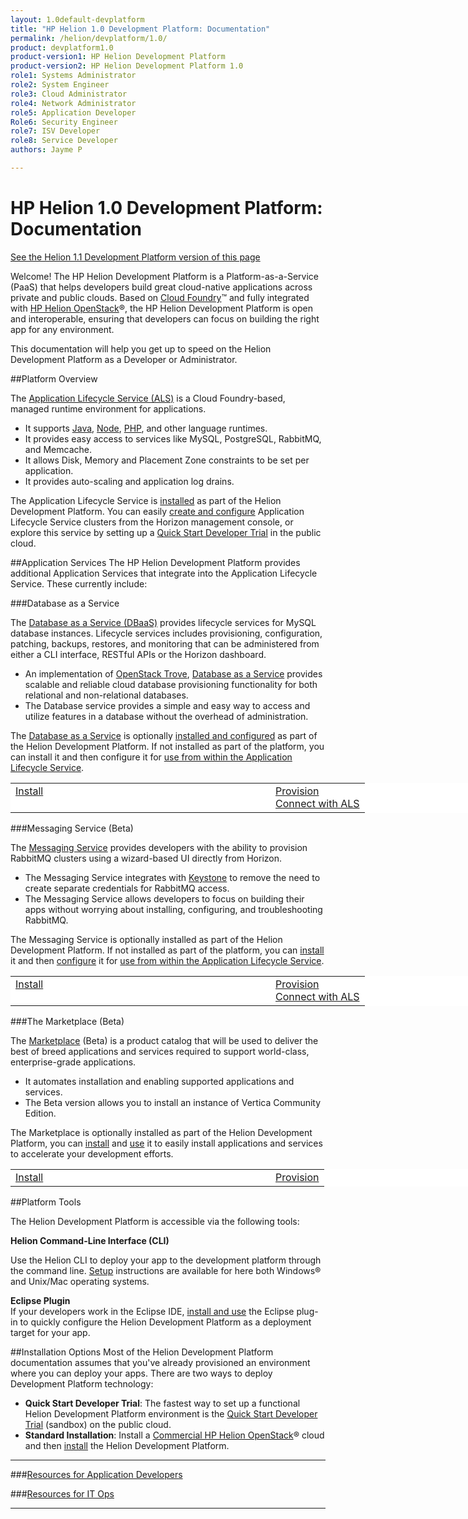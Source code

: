 ```yaml
---
layout: 1.0default-devplatform
title: "HP Helion 1.0 Development Platform: Documentation"
permalink: /helion/devplatform/1.0/
product: devplatform1.0
product-version1: HP Helion Development Platform
product-version2: HP Helion Development Platform 1.0
role1: Systems Administrator 
role2: System Engineer
role3: Cloud Administrator
role4: Network Administrator
role5: Application Developer
Role6: Security Engineer
role7: ISV Developer 
role8: Service Developer
authors: Jayme P

---
```

<!--PUBLISHED-->

# HP Helion 1.0 Development Platform: Documentation
[See the Helion 1.1 Development Platform version of this page](/helion/devplatform/1.1/)

Welcome! The HP Helion Development Platform is a Platform-as-a-Service (PaaS) that helps developers build great cloud-native applications across private and public clouds.  Based on [Cloud Foundry](http://cloudfoundry.org/index.html)&#8482; and fully integrated with [HP Helion OpenStack](/helion/openstack/1.0/)&#174;, the HP Helion Development Platform is open and interoperable, ensuring that developers can focus on building the right app for any environment.

This documentation will help you get up to speed on the  Helion Development Platform as a Developer or Administrator.

##Platform Overview

The [Application Lifecycle Service (ALS)](/als/v1/) is a Cloud Foundry-based, managed runtime environment for applications. 

- It supports [Java](/helion/devplatform/appdev/#java), [Node](/helion/devplatform/appdev/#node), [PHP](/helion/devplatform/appdev/#PHP), and other language runtimes.
- It provides easy access to services like MySQL, PostgreSQL, RabbitMQ, and Memcache.
- It allows Disk, Memory and Placement Zone constraints to be set per application.
- It provides auto-scaling and application log drains.
 
The Application Lifecycle Service is [installed](/helion/devplatform/install/#install-als) as part of the Helion Development Platform. You can easily [create and configure](/als/v1/admin/#wizard-based-cluster-creation) Application Lifecycle Service clusters from the Horizon management console, or explore this service by setting up a [Quick Start Developer Trial](/helion/devplatform/ALS-developer-trial-quick-start/) in the public cloud.

##Application Services
The HP Helion Development Platform provides additional Application Services that integrate into the Application Lifecycle Service. These currently include:

###Database as a Service  

The [Database as a Service (DBaaS)](/helion/devplatform/databaseservice/) provides lifecycle services for MySQL database instances. Lifecycle services includes provisioning, configuration, patching, backups, restores, and monitoring that can be administered from either a CLI interface, RESTful APIs or the Horizon dashboard. 

- An implementation of [OpenStack Trove](https://wiki.openstack.org/wiki/Trove), [Database as a Service](/helion/devplatform/databaseservice/) provides scalable and reliable cloud database provisioning functionality for both relational and non-relational databases.  
- The Database service provides a simple and easy way to access and utilize features in a database without the overhead of administration.  

The [Database as a Service](/helion/devplatform/connectdatabase/) is optionally [installed and configured](/helion/devplatform/install/#install-database) as part of the Helion Development Platform. If not installed as part of the platform, you can install it and then configure it for [use from within the Application Lifecycle Service](/helion/devplatform/connectdatabase/).

<table style="vertical-align: top; width: 800px; background-color: white; border: 0px;">
<tr style="border: 0px;vertical-align: top;"><td style="border: 0px; width: 400px;"><a href="http://docs.hpcloud.com/helion/devplatform/install/#install-database">Install</a><br /></td><td style="border: 0px; align: right;"><a href="http://docs.hpcloud.com/helion/devplatform/databaseservice/">Provision</a><br /><a href="http://docs.hpcloud.com/helion/devplatform/connectdatabase/">Connect with ALS</a></td></tr>
</table>
###Messaging Service (Beta)

The [Messaging Service](/helion/devplatform/messageservice/)  provides developers with the ability to provision RabbitMQ clusters using a wizard-based UI directly from Horizon.

- The Messaging Service integrates with [Keystone](/helion/openstack/services/identity/overview/) to remove the need to create separate credentials for RabbitMQ access. 
- The Messaging Service allows developers to focus on building their apps without worrying about installing, configuring, and troubleshooting RabbitMQ.

The Messaging Service is optionally installed as part of the Helion Development Platform. If not installed as part of the platform, you can [install](/helion/devplatform/install/#install-messaging) it and then [configure](/helion/devplatform/messageservice/) it for [use from within the Application Lifecycle Service](/helion/devplatform/1.0/msgaas/als/).

<table style="vertical-align: top; width: 800px; background-color: white; border: 0px;">
<tr style="border: 0px;vertical-align: top;"><td style="border: 0px;width: 400px;"><a href="<a href="http://docs.hpcloud.com/helion/devplatform/install/#install-messaging">Install</a><br /></td><td style="border: 0px; align: right;"><a href="http://docs.hpcloud.com/helion/devplatform/messageservice/">Provision</a><br /><a href="http://docs.hpcloud.com/helion/devplatform/1.0/msgaas/als/">Connect with ALS</a></td></tr>
</table>

###The Marketplace (Beta)

The [Marketplace](/helion/devplatform/marketplace/) (Beta) is a product catalog that will be used to deliver the best of breed applications and services required to support world-class, enterprise-grade applications.

- It automates installation and enabling supported applications and services.
- The Beta version allows you to install an instance of Vertica Community Edition.

The Marketplace is optionally installed as part of the Helion Development Platform, you can [install](/helion/devplatform/install/#install-marketplace) and [use](/helion/devplatform/marketplace/) it to easily install applications and services to accelerate your development efforts.

<table style="vertical-align: top; width: 800px; background-color: white; border: 0px;">
<tr style="border: 0px;vertical-align: top;"><td style="border: 0px; width: 400px;"><a href="http://docs.hpcloud.com/helion/devplatform/install/#install-marketplace">Install</a><br /></td><td style="border: 0px; align: right;"><a href="http://docs.hpcloud.com/helion/devplatform/marketplace/">Provision</a></td></tr>
</table>

##Platform Tools

The Helion Development Platform is accessible via the following tools: 

**Helion Command-Line Interface (CLI)**<br />

Use the Helion CLI to deploy your app to the development platform through the command line. [Setup](/als/v1/user/client/#helion-client-setup) instructions are available for here both Windows&#174; and Unix/Mac operating systems.

**Eclipse Plugin**<br />
 If your developers work in the Eclipse IDE, [install and use](/helion/devplatform/eclipse/) the Eclipse plug-in to quickly configure the Helion Development Platform as a deployment target for your app. 

##Installation Options
Most of the Helion Development Platform documentation assumes that you've already provisioned an environment where you can deploy your apps. There are two ways to deploy Development Platform technology:
 
- **Quick Start Developer Trial**: The fastest way to set up a functional Helion Development Platform environment is the [Quick Start Developer Trial](/helion/devplatform/ALS-developer-trial-quick-start/) (sandbox) on the public cloud.
- **Standard Installation**: Install a [Commercial HP Helion OpenStack](/helion/openstack/install/overview/)&#174; cloud and then [install](/helion/devplatform/install/) the Helion Development Platform.  

----------
###[Resources for Application Developers](/helion/devplatform/appdev/)
  
###[Resources for IT Ops](/helion/devplatform/sysadmin/)
  
<!--### [Resources for OpenStack Integration, Extension, and Service Development](/helion/devplatform/servicedev/) -->

----
 
